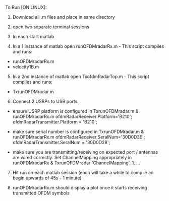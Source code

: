 To Run [ON LINUX]:

1. Download all .m files and place in same directory

2. open two separate terminal sessions

3. In each start matlab

4. In a 1 instance of matlab open runOFDMradarRx.m - This script compiles and runs:
-  runOFDMradarRx.m
-  velocity1B.m

5. In a 2nd instance of matlab open TxofdmRadarTop.m - This script compiles and runs:
-  TxrunOFDMradar.m

6. Connect 2 USRPs to USB ports:
- ensure  USRP platform is configured in TxrunOFDMradar.m &  runOFDMradarRx.m
   	ofdmRadarReceiver.Platform='B210';
		ofdmRadarTransmitter.Platform = 'B210';

- make sure serial number is configured in TxrunOFDMradar.m &  runOFDMradarRx.m
	ofdmRadarReceiver.SeralNum='30D0D3E';
ofdmRadarTransmitter.SeralNum = '30D0D28';

- make sure you are transmitting/receiving on expected port / antennas are wired      correctly. Set ChannelMapping appropriately in runOFDMradarRx & TxrunOFDMradar
	'ChannelMapping', 1, ...


7. Hit run on each matlab session (each will take a while to compile an begin upwards of 45s - 1 minute)

8. runOFDMradarRx.m should display a plot once it starts receiving transmitted OFDM symbols
